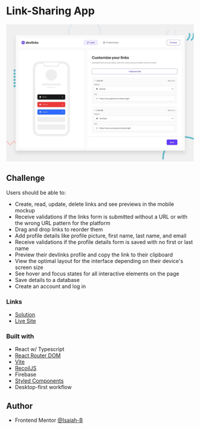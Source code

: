 # Link-Sharing App
![](./preview.jpg)

## Challenge
  Users should be able to:

- Create, read, update, delete links and see previews in the mobile mockup
- Receive validations if the links form is submitted without a URL or with the wrong URL pattern for the platform
- Drag and drop links to reorder them
- Add profile details like profile picture, first name, last name, and email
- Receive validations if the profile details form is saved with no first or last name
- Preview their devlinks profile and copy the link to their clipboard
- View the optimal layout for the interface depending on their device's screen size
- See hover and focus states for all interactive elements on the page
- Save details to a database
- Create an account and log in

### Links

- [Solution]()
- [Live Site]()

### Built with

- React w/ Typescript
- [React Router DOM](https://reactrouter.com/en/main)
- [Vite](https://vitejs.dev/)
- [RecoilJS](https://recoiljs.org/)
- Firebase
- [Styled Components](https://styled-components.com/)
- Desktop-first workflow

## Author

- Frontend Mentor [@Isaiah-B](https://www.frontendmentor.io/profile/Isaiah-B)